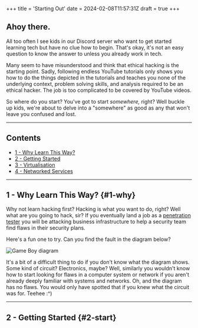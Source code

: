 +++
title = 'Starting Out'
date = 2024-02-08T11:57:31Z
draft = true
+++


## Ahoy there.
All too often I see kids in our Discord server who want to get started learning tech but have no clue how to begin. That's okay, it's not an easy question to know the answer to unless you already work in tech.

Many seem to have misunderstood and think that ethical hacking is the starting point. Sadly, following endless YouTube tutorials only shows you how to do the things depicted in the tutorials and teaches you none of the underlying context, problem solving skills, and analysis required to be an ethical hacker. The job is too complicated to be covered by YouTube videos.

So where do you start? You've got to start _somewhere,_ right? Well buckle up kids, we're about to delve into a "somewhere" as good as any that won't leave you confused and lost.

----

## Contents

 - [1 - Why Learn This Way?](#1-why)
 - [2 - Getting Started](#2-start)
 - [3 - Virtualisation](#3-VMs)
 - [4 - Networked Services](#3-networking)

----

## 1 - Why Learn This Way? {#1-why}

Why not learn hacking first? Hacking is what you want to do, right? Well what are you going to hack, sir? If you eventually land a job as a [penetration tester](https://www.cloudflare.com/en-gb/learning/security/glossary/what-is-penetration-testing/) you will be attacking business infrastructure to help a security team find flaws in their security plans.

Here's a fun one to try. Can you find the fault in the diagram below?

![Game Boy diagram](/img/gameboy1.gif)

It's a bit of a difficult thing to do if you don't know what the diagram shows. Some kind of circuit? Electronics, maybe? Well, similarly you wouldn't know how to start looking for flaws in a computer system or network if you aren't already deeply familiar with systems and networks. Oh, and the diagram has no flaws. You would only have spotted that if you knew what the circuit was for. Teehee :^)

----

## 2 - Getting Started {#2-start}
